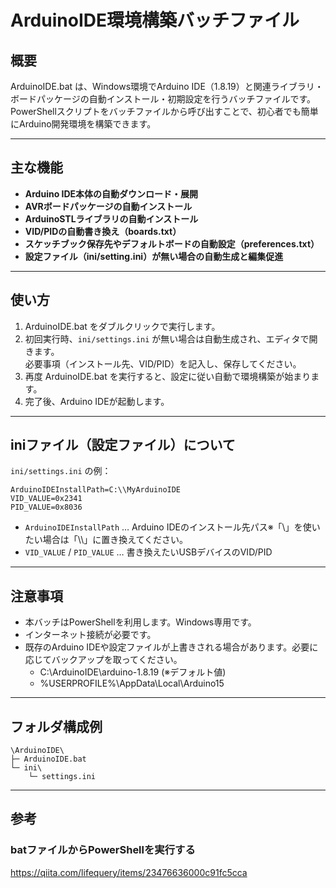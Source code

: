 # ArduinoIDE環境構築バッチファイル

## 概要

ArduinoIDE.bat は、Windows環境でArduino IDE（1.8.19）と関連ライブラリ・ボードパッケージの自動インストール・初期設定を行うバッチファイルです。  
PowerShellスクリプトをバッチファイルから呼び出すことで、初心者でも簡単にArduino開発環境を構築できます。

---

## 主な機能

- **Arduino IDE本体の自動ダウンロード・展開**
- **AVRボードパッケージの自動インストール**
- **ArduinoSTLライブラリの自動インストール**
- **VID/PIDの自動書き換え（boards.txt）**
- **スケッチブック保存先やデフォルトボードの自動設定（preferences.txt）**
- **設定ファイル（ini/setting.ini）が無い場合の自動生成と編集促進**

---

## 使い方

1. ArduinoIDE.bat をダブルクリックで実行します。
2. 初回実行時、`ini/settings.ini` が無い場合は自動生成され、エディタで開きます。  
   必要事項（インストール先、VID/PID）を記入し、保存してください。
3. 再度 ArduinoIDE.bat を実行すると、設定に従い自動で環境構築が始まります。
4. 完了後、Arduino IDEが起動します。

---

## iniファイル（設定ファイル）について

`ini/settings.ini` の例：

```
ArduinoIDEInstallPath=C:\\MyArduinoIDE
VID_VALUE=0x2341
PID_VALUE=0x8036
```

- `ArduinoIDEInstallPath` … Arduino IDEのインストール先パス※「\」を使いたい場合は「\\\\」に置き換えてください。
- `VID_VALUE` / `PID_VALUE` … 書き換えたいUSBデバイスのVID/PID

---

## 注意事項

- 本バッチはPowerShellを利用します。Windows専用です。
- インターネット接続が必要です。
- 既存のArduino IDEや設定ファイルが上書きされる場合があります。必要に応じてバックアップを取ってください。
   * C:\ArduinoIDE\arduino-1.8.19 (※デフォルト値)
   * %USERPROFILE%\AppData\Local\Arduino15

---

## フォルダ構成例

```
\ArduinoIDE\
├─ ArduinoIDE.bat
└─ ini\
    └─ settings.ini
```

---
## 参考
### batファイルからPowerShellを実行する
https://qiita.com/lifequery/items/23476636000c91fc5cca
